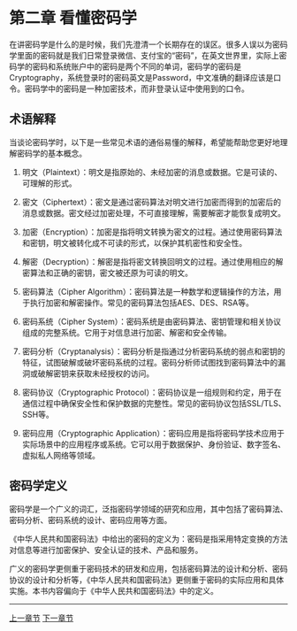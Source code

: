 # 第二章 看懂密码学

在讲密码学是什么的是时候，我们先澄清一个长期存在的误区。很多人误以为密码学里面的密码就是我们日常登录微信、支付宝的“密码”，在英文世界里，实际上密码学的密码和系统账户中的密码是两个不同的单词，密码学的密码是Cryptography，系统登录时的密码英文是Password，中文准确的翻译应该是口令。密码学中的密码是一种加密技术，而非登录认证中使用到的口令。

## 术语解释

当谈论密码学时，以下是一些常见术语的通俗易懂的解释，希望能帮助您更好地理解密码学的基本概念。

1. 明文（Plaintext）：明文是指原始的、未经加密的消息或数据。它是可读的、可理解的形式。

2. 密文（Ciphertext）：密文是通过密码算法对明文进行加密而得到的加密后的消息或数据。密文经过加密处理，不可直接理解，需要解密才能恢复成明文。

3. 加密（Encryption）：加密是指将明文转换为密文的过程。通过使用密码算法和密钥，明文被转化成不可读的形式，以保护其机密性和安全性。

4. 解密（Decryption）：解密是指将密文转换回明文的过程。通过使用相应的解密算法和正确的密钥，密文被还原为可读的明文。

5. 密码算法（Cipher Algorithm）：密码算法是一种数学和逻辑操作的方法，用于执行加密和解密操作。常见的密码算法包括AES、DES、RSA等。

6. 密码系统（Cipher System）：密码系统是由密码算法、密钥管理和相关协议组成的完整系统。它用于对信息进行加密、解密和安全传输。

7. 密码分析（Cryptanalysis）：密码分析是指通过分析密码系统的弱点和密钥的特征，试图破解或破坏密码系统的过程。密码分析师试图找到密码算法中的漏洞或破解密钥来获取未经授权的访问。

8. 密码协议（Cryptographic Protocol）：密码协议是一组规则和约定，用于在通信过程中确保安全性和保护数据的完整性。常见的密码协议包括SSL/TLS、SSH等。

9. 密码应用（Cryptographic Application）：密码应用是指将密码学技术应用于实际场景中的应用程序或系统。它可以用于数据保护、身份验证、数字签名、虚拟私人网络等领域。

## 密码学定义

密码学是一个广义的词汇，泛指密码学领域的研究和应用，其中包括了密码算法、密码分析、密码系统的设计、密码应用等方面。

《中华人民共和国密码法》中给出的密码的定义为：密码是指采用特定变换的方法对信息等进行加密保护、安全认证的技术、产品和服务。

广义的密码学更侧重于密码技术的研发和应用，包括密码算法的设计和分析、密码协议的设计和分析等，《中华人民共和国密码法》更侧重于密码的实际应用和具体实施。本书内容偏向于《中华人民共和国密码法》中的定义。



------

[上一章节](charpter01_unlocking_cryptography03.md) [下一章节](charpter02_understanding_cryptography01.md)   

